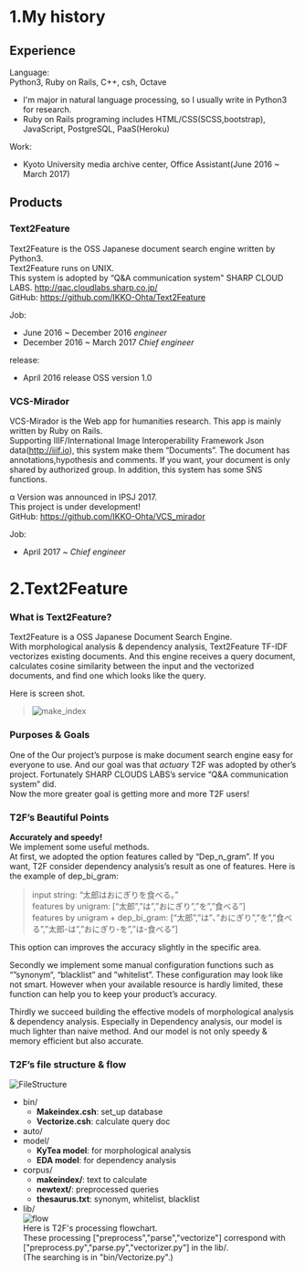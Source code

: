 1.My history
===

## Experience
Language:  
Python3, Ruby on Rails, C++, csh, Octave
 - I'm major in natural language processing, so I usually write in Python3 for research.  
 - Ruby on Rails programing includes HTML/CSS(SCSS,bootstrap), JavaScript, PostgreSQL, PaaS(Heroku)

Work:  
 - Kyoto University media archive center, Office Assistant(June 2016 ~ March 2017)  

## Products  

### Text2Feature
Text2Feature is the OSS Japanese document search engine written by Python3.  
Text2Feature runs on UNIX.  
This system is adopted by “Q&A communication system" SHARP CLOUD LABS. http://qac.cloudlabs.sharp.co.jp/  
GitHub: https://github.com/IKKO-Ohta/Text2Feature  

Job:
 - June 2016 ~ December	2016	*engineer*  
 - December 2016 ~ March 2017 	*Chief engineer*  

release:
 - April 2016	release OSS version 1.0  

### VCS-Mirador
VCS-Mirador is the Web app for humanities research. 
This app is mainly written by Ruby on Rails.  
Supporting IIIF/International Image Interoperability Framework Json data(http://iiif.io), this system make them “Documents”. The document has annotations,hypothesis and comments. If you want, your document is only shared by authorized group. In addition, this system has some SNS functions.  

α Version was announced in IPSJ 2017.  
This project is under development!  
GitHub: https://github.com/IKKO-Ohta/VCS_mirador  

Job:
 - April 2017 ~		*Chief engineer*  




2.Text2Feature
===

### What is Text2Feature?  
Text2Feature is a OSS Japanese Document Search Engine.  
With morphological analysis & dependency analysis, Text2Feature TF-IDF vectorizes existing documents. And this engine receives a query document, calculates cosine similarity between the input and the vectorized documents, and find one which looks like the query.   

Here is screen shot.
> ![make_index](https://github.com/IKKO-Ohta/others/blob/master/makeindex_ss.png)
### Purposes & Goals  
One of the Our project’s purpose is make document search engine easy for everyone to use. And our goal was that *actuary* T2F was adopted by other’s project. Fortunately SHARP CLOUDS LABS’s service “Q&A communication system” did.   
Now the more greater goal is getting more and more T2F users!

### T2F’s Beautiful Points  
**Accurately and speedy!**  
We implement some useful methods.  
At first, we adopted the option features called by “Dep_n_gram”. If you want, T2F consider dependency analysis’s result as one of features. Here is the example of dep_bi_gram:  

> input string: “太郎はおにぎりを食べる。”   
> features by unigram: [“太郎”,”は”,”おにぎり”,”を”,”食べる”]  
> features by unigram + dep_bi_gram: [“太郎”,”は”、”おにぎり”,”を”,”食べる”,”太郎-は”,”おにぎり-を”,”は-食べる”]  

This option can improves the accuracy slightly in the specific area.  

Secondly we implement some manual configuration functions such as “”synonym“, “blacklist” and ”whitelist”. These configuration may look like not smart. However when your available resource is hardly limited, these function can help you to keep your product’s accuracy.  

Thirdly we succeed building the effective models of morphological analysis & dependency analysis. Especially in Dependency analysis, our model is much lighter than naive method. And our model is not only speedy & memory efficient but also accurate.  

### T2F’s file structure & flow
![FileStructure](https://github.com/IKKO-Ohta/others/blob/master/t2f_structure.png)  
 - bin/  
    - **Makeindex.csh**:	 set_up database  
    - **Vectorize.csh**:	  calculate query doc  
 - auto/  
 - model/  
    - **KyTea model**:	for morphological analysis  
    - **EDA model**: 	for dependency analysis  
 - corpus/  
    - **makeindex/**:	text to calculate  
    - **newtext/**: 	preprocessed queries  
    - **thesaurus.txt**:	          synonym, whitelist, blacklist  
 - lib/  
![flow](https://github.com/IKKO-Ohta/others/blob/master/vectorize.png)  
Here is T2F's processing flowchart.  
These processing ["preprocess","parse","vectorize"] correspond with ["preprocess.py","parse.py","vectorizer.py"] in the lib/.  
(The searching is in "bin/Vectorize.py".)  

[//]: # (These are reference links used in the body of this note and get stripped out when the markdown processor does its job. There is no need to format nicely because it shouldn't be seen. Thanks SO - http://stackoverflow.com/questions/4823468/store-comments-in-markdown-syntax)


   [dill]: <https://github.com/joemccann/dillinger>
   [git-repo-url]: <https://github.com/joemccann/dillinger.git>
   [john gruber]: <http://daringfireball.net>
   [df1]: <http://daringfireball.net/projects/markdown/>
   [markdown-it]: <https://github.com/markdown-it/markdown-it>
   [Ace Editor]: <http://ace.ajax.org>
   [node.js]: <http://nodejs.org>
   [Twitter Bootstrap]: <http://twitter.github.com/bootstrap/>
   [jQuery]: <http://jquery.com>
   [@tjholowaychuk]: <http://twitter.com/tjholowaychuk>
   [express]: <http://expressjs.com>
   [AngularJS]: <http://angularjs.org>
   [Gulp]: <http://gulpjs.com>

   [PlDb]: <https://github.com/joemccann/dillinger/tree/master/plugins/dropbox/README.md>
   [PlGh]: <https://github.com/joemccann/dillinger/tree/master/plugins/github/README.md>
   [PlGd]: <https://github.com/joemccann/dillinger/tree/master/plugins/googledrive/README.md>
   [PlOd]: <https://github.com/joemccann/dillinger/tree/master/plugins/onedrive/README.md>
   [PlMe]: <https://github.com/joemccann/dillinger/tree/master/plugins/medium/README.md>
   [PlGa]: <https://github.com/RahulHP/dillinger/blob/master/plugins/googleanalytics/README.md>